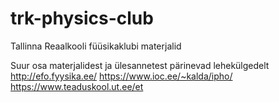 # trk-physics-club
Tallinna Reaalkooli füüsikaklubi materjalid

Suur osa materjalidest ja ülesannetest pärinevad lehekülgedelt
http://efo.fyysika.ee/
https://www.ioc.ee/~kalda/ipho/
https://www.teaduskool.ut.ee/et
